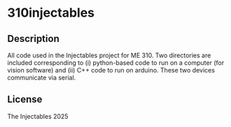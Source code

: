 # 310injectables

## Description
All code used in the Injectables project for ME 310. Two directories are included corresponding to (i) python-based code to run on a computer (for vision software) and (ii) C++ code to run on arduino. These two devices communicate via serial.

## License
The Injectables 2025
